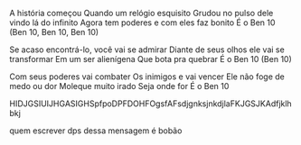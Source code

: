 A história começou
Quando um relógio esquisito
Grudou no pulso dele vindo lá do infinito
Agora tem poderes e com eles faz bonito
É o Ben 10
(Ben 10, Ben 10, Ben 10)

Se acaso encontrá-lo, você vai se admirar
Diante de seus olhos ele vai se transformar
Em um ser alienígena
Que bota pra quebrar
É o Ben 10
(Ben 10)

Com seus poderes vai combater
Os inimigos e vai vencer
Ele não foge de medo ou dor
Moleque muito irado
Seja onde for
É o Ben 10


HIDJGSIUIJHGASIGHSpfpoDPFDOHFOgsfAFsdjgnksjnkdjlaFKJGSJKAdfjklhbkj

quem escrever dps dessa mensagem é bobão
